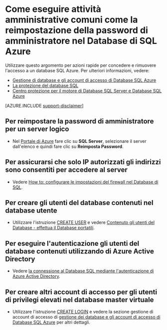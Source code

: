 <properties
    pageTitle="Come eseguire attività amministrative, ad esempio, reimpostare password dell'amministratore | Microsoft Azure"
    description="Viene descritto come eseguire attività amministrative più comuni nel Database di SQL. Ad esempio, reimpostare la password di amministratore, concessione e la rimozione dell'accesso."
    services="sql-database"
    documentationCenter=""
    authors="v-shysun"
    manager="felixwu"
    editor=""
    keywords="reimpostare la password di amministratore"/>

<tags
    ms.service="sql-database"
    ms.workload="data-management"
    ms.tgt_pltfrm="na"
    ms.devlang="na"
    ms.topic="article"
    ms.date="09/13/2016"
    ms.author="v-shysun"/>

# <a name="how-to-perform-common-administrative-tasks-such-as-resetting-admin-password-in-azure-sql-database"></a>Come eseguire attività amministrative comuni come la reimpostazione della password di amministratore nel Database di SQL Azure
Utilizzare questo argomento per azioni rapide per concedere e rimuovere l'accesso a un database SQL Azure. Per ulteriori informazioni, vedere:

- [Gestione di database e gli account di accesso di Database SQL Azure](sql-database-manage-logins.md)
- [La protezione del database SQL](sql-database-security.md)
- [Centro protezione per il motore di Database SQL Server e Database SQL Azure](https://msdn.microsoft.com/library/bb510589)


[AZURE.INCLUDE [support-disclaimer](../../includes/support-disclaimer.md)]

## <a name="to-reset-admin-password-for-a-logical-server"></a>Per reimpostare la password di amministratore per un server logico

- Nel [Portale di Azure](https://portal.azure.com) fare clic su **SQL Server**, selezionare il server dall'elenco e quindi fare clic su **Reimposta Password**.

## <a name="to-help-make-sure-only-authorized-ip-addresses-are-allowed-to-access-the-server"></a>Per assicurarsi che solo IP autorizzati gli indirizzi sono consentiti per accedere al server
- Vedere [How to: configurare le impostazioni del firewall nel Database di SQL](sql-database-configure-firewall-settings.md).

## <a name="to-create-contained-database-users-in-the-user-database"></a>Per creare gli utenti del database contenuti nel database utente
- Utilizzare l'istruzione [CREATE USER](https://msdn.microsoft.com/library/ms173463.aspx) e vedere [Contenuto gli utenti del Database - effettua il Database portatili](https://msdn.microsoft.com/library/ff929188.aspx).

## <a name="to-authenticate-contained-database-users-by-using-your-azure-active-directory"></a>Per eseguire l'autenticazione gli utenti del database contenuti utilizzando di Azure Active Directory
- Vedere [la connessione al Database SQL mediante l'autenticazione di Azure Active Directory](sql-database-aad-authentication.md).

## <a name="to-create-additional-logins-for-high-privileged-users-in-the-virtual-master-database"></a>Per creare altri account di accesso per gli utenti di privilegi elevati nel database master virtuale
- Utilizzare l'istruzione [CREATE LOGIN](https://msdn.microsoft.com/library/ms189751.aspx) e vedere la sezione gestione di account di accesso di [gestione dei database e gli account di accesso di Database SQL Azure](sql-database-manage-logins.md) per altri dettagli.
